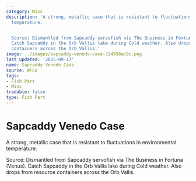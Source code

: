 ```yaml
---
category: Misc
description: 'A strong, metallic case that is resistant to fluctuations in environmental
  temperature.


  Source: Dismantled from Sapcaddy servofish via The Business in Fortuna (Venus).
  Catch Sapcaddy in the Orb Vallis lake during Cold weather. Also drops from resource
  containers across the Orb Vallis.'
image: ../images/sapcaddy-venedo-case-324958ac9c.png
last_updated: '2025-09-17'
name: Sapcaddy Venedo Case
source: WFCD
tags:
- Fish Part
- Misc
tradable: false
type: Fish Part
---
```


# Sapcaddy Venedo Case

A strong, metallic case that is resistant to fluctuations in environmental temperature.

Source: Dismantled from Sapcaddy servofish via The Business in Fortuna (Venus). Catch Sapcaddy in the Orb Vallis lake during Cold weather. Also drops from resource containers across the Orb Vallis.

